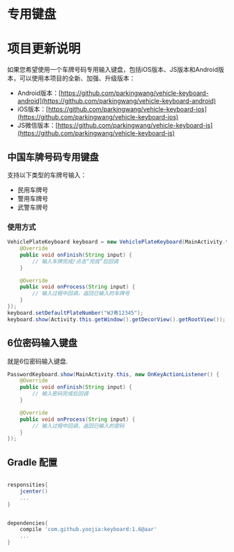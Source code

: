 # 专用键盘

# 项目更新说明

如果您希望使用一个车牌号码专用输入键盘，包括iOS版本、JS版本和Android版本，可以使用本项目的全新、加强、升级版本：

- Android版本：[https://github.com/parkingwang/vehicle-keyboard-android](https://github.com/parkingwang/vehicle-keyboard-android)
- iOS版本：[https://github.com/parkingwang/vehicle-keyboard-ios](https://github.com/parkingwang/vehicle-keyboard-ios)
- JS微信版本：[https://github.com/parkingwang/vehicle-keyboard-js](https://github.com/parkingwang/vehicle-keyboard-js)

## 中国车牌号码专用键盘

支持以下类型的车牌号输入：

- 民用车牌号
- 警用车牌号
- 武警车牌号

### 使用方式

```java
VehiclePlateKeyboard keyboard = new VehiclePlateKeyboard(MainActivity.this, new OnKeyActionListener() {
    @Override
    public void onFinish(String input) {
        // 输入车牌完成/点击“完成”后回调
    }

    @Override
    public void onProcess(String input) {
        // 输入过程中回调，返回已输入的车牌号
    }
});
keyboard.setDefaultPlateNumber("WJ粤12345");
keyboard.show(Activity.this.getWindow().getDecorView().getRootView());
```

## 6位密码输入键盘

就是6位密码输入键盘.

```java
PasswordKeyboard.show(MainActivity.this, new OnKeyActionListener() {
    @Override
    public void onFinish(String input) {
        // 输入密码完成后回调
    }

    @Override
    public void onProcess(String input) {
        // 输入过程中回调，返回已输入的密码
    }
});
```

## Gradle 配置

```gradle

responsities{
    jcenter()
    ...
}


dependencies{
    compile 'com.github.yoojia:keyboard:1.6@aar'
    ...
}

```
